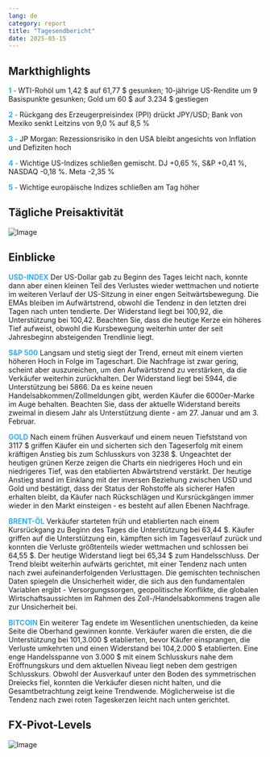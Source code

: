 ```yaml
---
lang: de
category: report
title: "Tagesendbericht"
date: 2025-05-15
---
```



<h2>Markthighlights</h2>
<strong style="color: #2caef7;">1 - </strong> WTI-Rohöl um 1,42 $ auf 61,77 $ gesunken; 10-jährige US-Rendite um 9 Basispunkte gesunken; Gold um 60 $ auf 3.234 $ gestiegen

<strong style="color: #2caef7;">2 - </strong> Rückgang des Erzeugerpreisindex (PPI) drückt JPY/USD; Bank von Mexiko senkt Leitzins von 9,0 % auf 8,5 %


<strong style="color: #2caef7;">3 - </strong> JP Morgan: Rezessionsrisiko in den USA bleibt angesichts von Inflation und Defiziten hoch

<strong style="color: #2caef7;">4 - </strong> Wichtige US-Indizes schließen gemischt. DJ +0,65 %, S&P +0,41 %, NASDAQ -0,18 %. Meta -2,35 %

<strong style="color: #2caef7;">5 - </strong> Wichtige europäische Indizes schließen am Tag höher



<h2>Tägliche Preisaktivität</h2>
<img src="https://markleighedu.github.io/img/May-2025/15-May-2025/price.jpg" alt="Image"/>

<h2>Einblicke</h2>
<strong style="color: #2caef7;">USD-INDEX</strong> Der US-Dollar gab zu Beginn des Tages leicht nach, konnte dann aber einen kleinen Teil des Verlustes wieder wettmachen und notierte im weiteren Verlauf der US-Sitzung in einer engen Seitwärtsbewegung. Die EMAs bleiben im Aufwärtstrend, obwohl die Tendenz in den letzten drei Tagen nach unten tendierte. Der Widerstand liegt bei 100,92, die Unterstützung bei 100,42. Beachten Sie, dass die heutige Kerze ein höheres Tief aufweist, obwohl die Kursbewegung weiterhin unter der seit Jahresbeginn absteigenden Trendlinie liegt.

<strong style="color: #2caef7;">S&P 500</strong> Langsam und stetig siegt der Trend, erneut mit einem vierten höheren Hoch in Folge im Tageschart. Die Nachfrage ist zwar gering, scheint aber auszureichen, um den Aufwärtstrend zu verstärken, da die Verkäufer weiterhin zurückhalten. Der Widerstand liegt bei 5944, die Unterstützung bei 5866. Da es keine neuen Handelsabkommen/Zollmeldungen gibt, werden Käufer die 6000er-Marke im Auge behalten. Beachten Sie, dass der aktuelle Widerstand bereits zweimal in diesem Jahr als Unterstützung diente - am 27. Januar und am 3. Februar.

<strong style="color: #2caef7;">GOLD</strong> Nach einem frühen Ausverkauf und einem neuen Tiefststand von 3117 $ griffen Käufer ein und sicherten sich den Tageserfolg mit einem kräftigen Anstieg bis zum Schlusskurs von 3238 $. Ungeachtet der heutigen grünen Kerze zeigen die Charts ein niedrigeres Hoch und ein niedrigeres Tief, was den etablierten Abwärtstrend verstärkt. Der heutige Anstieg stand im Einklang mit der inversen Beziehung zwischen USD und Gold und bestätigt, dass der Status der Rohstoffe als sicherer Hafen erhalten bleibt, da Käufer nach Rückschlägen und Kursrückgängen immer wieder in den Markt einsteigen - es besteht auf allen Ebenen Nachfrage.

<strong style="color: #2caef7;">BRENT-ÖL</strong> Verkäufer starteten früh und etablierten nach einem Kursrückgang zu Beginn des Tages die Unterstützung bei 63,44 $. Käufer griffen auf die Unterstützung ein, kämpften sich im Tagesverlauf zurück und konnten die Verluste größtenteils wieder wettmachen und schlossen bei 64,55 $. Der heutige Widerstand liegt bei 65,34 $ zum Handelsschluss. Der Trend bleibt weiterhin aufwärts gerichtet, mit einer Tendenz nach unten nach zwei aufeinanderfolgenden Verlusttagen. Die gemischten technischen Daten spiegeln die Unsicherheit wider, die sich aus den fundamentalen Variablen ergibt - Versorgungssorgen, geopolitische Konflikte, die globalen Wirtschaftsaussichten im Rahmen des Zoll-/Handelsabkommens tragen alle zur Unsicherheit bei.

<strong style="color: #2caef7;">BITCOIN</strong> Ein weiterer Tag endete im Wesentlichen unentschieden, da keine Seite die Oberhand gewinnen konnte. Verkäufer waren die ersten, die die Unterstützung bei 101,3.000 $ etablierten, bevor Käufer einsprangen, die Verluste umkehrten und einen Widerstand bei 104,2.000 $ etablierten. Eine enge Handelsspanne von 3.000 $ mit einem Schlusskurs nahe dem Eröffnungskurs und dem aktuellen Niveau liegt neben dem gestrigen Schlusskurs. Obwohl der Ausverkauf unter den Boden des symmetrischen Dreiecks fiel, konnten die Verkäufer diesen nicht halten, und die Gesamtbetrachtung zeigt keine Trendwende. Möglicherweise ist die Tendenz nach zwei roten Tageskerzen leicht nach unten gerichtet.



<h2>FX-Pivot-Levels</h2>
<img src="https://markleighedu.github.io/img/May-2025/15-May-2025/pivot.jpg" alt="Image"/>